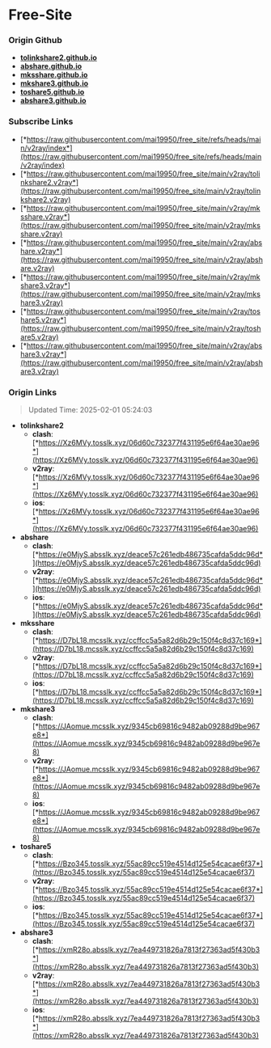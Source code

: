 # Free-Site

### Origin Github

- [**tolinkshare2.github.io**](https://github.com/tolinkshare2/tolinkshare2.github.io)
- [**abshare.github.io**](https://github.com/abshare/abshare.github.io)
- [**mksshare.github.io**](https://github.com/mksshare/mksshare.github.io)
- [**mkshare3.github.io**](https://github.com/mkshare3/mkshare3.github.io)
- [**toshare5.github.io**](https://github.com/toshare5/toshare5.github.io)
- [**abshare3.github.io**](https://github.com/abshare3/abshare3.github.io)

### Subscribe Links

- [*https://raw.githubusercontent.com/mai19950/free_site/refs/heads/main/v2ray/index*](https://raw.githubusercontent.com/mai19950/free_site/refs/heads/main/v2ray/index)
- [*https://raw.githubusercontent.com/mai19950/free_site/main/v2ray/tolinkshare2.v2ray*](https://raw.githubusercontent.com/mai19950/free_site/main/v2ray/tolinkshare2.v2ray)
- [*https://raw.githubusercontent.com/mai19950/free_site/main/v2ray/mksshare.v2ray*](https://raw.githubusercontent.com/mai19950/free_site/main/v2ray/mksshare.v2ray)
- [*https://raw.githubusercontent.com/mai19950/free_site/main/v2ray/abshare.v2ray*](https://raw.githubusercontent.com/mai19950/free_site/main/v2ray/abshare.v2ray)
- [*https://raw.githubusercontent.com/mai19950/free_site/main/v2ray/mkshare3.v2ray*](https://raw.githubusercontent.com/mai19950/free_site/main/v2ray/mkshare3.v2ray)
- [*https://raw.githubusercontent.com/mai19950/free_site/main/v2ray/toshare5.v2ray*](https://raw.githubusercontent.com/mai19950/free_site/main/v2ray/toshare5.v2ray)
- [*https://raw.githubusercontent.com/mai19950/free_site/main/v2ray/abshare3.v2ray*](https://raw.githubusercontent.com/mai19950/free_site/main/v2ray/abshare3.v2ray)

### Origin Links

> Updated Time: 2025-02-01 05:24:03

- **tolinkshare2**
  - **clash**: [*https://Xz6MVy.tosslk.xyz/06d60c732377f431195e6f64ae30ae96*](https://Xz6MVy.tosslk.xyz/06d60c732377f431195e6f64ae30ae96)
  - **v2ray**: [*https://Xz6MVy.tosslk.xyz/06d60c732377f431195e6f64ae30ae96*](https://Xz6MVy.tosslk.xyz/06d60c732377f431195e6f64ae30ae96)
  - **ios**: [*https://Xz6MVy.tosslk.xyz/06d60c732377f431195e6f64ae30ae96*](https://Xz6MVy.tosslk.xyz/06d60c732377f431195e6f64ae30ae96)
- **abshare**
  - **clash**: [*https://e0MjyS.absslk.xyz/deace57c261edb486735cafda5ddc96d*](https://e0MjyS.absslk.xyz/deace57c261edb486735cafda5ddc96d)
  - **v2ray**: [*https://e0MjyS.absslk.xyz/deace57c261edb486735cafda5ddc96d*](https://e0MjyS.absslk.xyz/deace57c261edb486735cafda5ddc96d)
  - **ios**: [*https://e0MjyS.absslk.xyz/deace57c261edb486735cafda5ddc96d*](https://e0MjyS.absslk.xyz/deace57c261edb486735cafda5ddc96d)
- **mksshare**
  - **clash**: [*https://D7bL18.mcsslk.xyz/ccffcc5a5a82d6b29c150f4c8d37c169*](https://D7bL18.mcsslk.xyz/ccffcc5a5a82d6b29c150f4c8d37c169)
  - **v2ray**: [*https://D7bL18.mcsslk.xyz/ccffcc5a5a82d6b29c150f4c8d37c169*](https://D7bL18.mcsslk.xyz/ccffcc5a5a82d6b29c150f4c8d37c169)
  - **ios**: [*https://D7bL18.mcsslk.xyz/ccffcc5a5a82d6b29c150f4c8d37c169*](https://D7bL18.mcsslk.xyz/ccffcc5a5a82d6b29c150f4c8d37c169)
- **mkshare3**
  - **clash**: [*https://JAomue.mcsslk.xyz/9345cb69816c9482ab09288d9be967e8*](https://JAomue.mcsslk.xyz/9345cb69816c9482ab09288d9be967e8)
  - **v2ray**: [*https://JAomue.mcsslk.xyz/9345cb69816c9482ab09288d9be967e8*](https://JAomue.mcsslk.xyz/9345cb69816c9482ab09288d9be967e8)
  - **ios**: [*https://JAomue.mcsslk.xyz/9345cb69816c9482ab09288d9be967e8*](https://JAomue.mcsslk.xyz/9345cb69816c9482ab09288d9be967e8)
- **toshare5**
  - **clash**: [*https://Bzo345.tosslk.xyz/55ac89cc519e4514d125e54cacae6f37*](https://Bzo345.tosslk.xyz/55ac89cc519e4514d125e54cacae6f37)
  - **v2ray**: [*https://Bzo345.tosslk.xyz/55ac89cc519e4514d125e54cacae6f37*](https://Bzo345.tosslk.xyz/55ac89cc519e4514d125e54cacae6f37)
  - **ios**: [*https://Bzo345.tosslk.xyz/55ac89cc519e4514d125e54cacae6f37*](https://Bzo345.tosslk.xyz/55ac89cc519e4514d125e54cacae6f37)
- **abshare3**
  - **clash**: [*https://xmR28o.absslk.xyz/7ea449731826a7813f27363ad5f430b3*](https://xmR28o.absslk.xyz/7ea449731826a7813f27363ad5f430b3)
  - **v2ray**: [*https://xmR28o.absslk.xyz/7ea449731826a7813f27363ad5f430b3*](https://xmR28o.absslk.xyz/7ea449731826a7813f27363ad5f430b3)
  - **ios**: [*https://xmR28o.absslk.xyz/7ea449731826a7813f27363ad5f430b3*](https://xmR28o.absslk.xyz/7ea449731826a7813f27363ad5f430b3)
